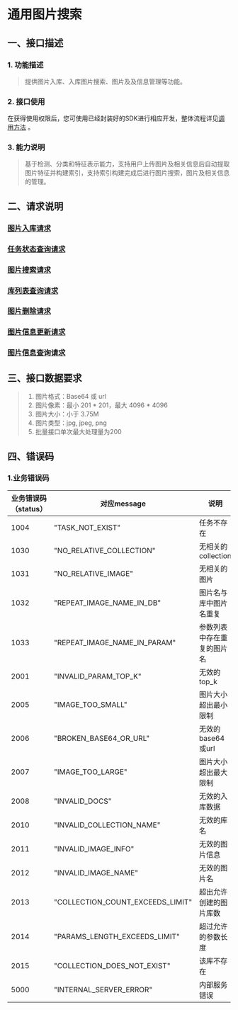 # 通用图片搜索

## 一、接口描述

### 1. 功能描述
> 提供图片入库、入库图片搜索、图片及及信息管理等功能。

### 2. 接口使用

在获得使用权限后，您可使用已经封装好的SDK进行相应开发，整体流程详见[调用方法](../Operation-Guide/call-methods.md)  。

### 3. 能力说明

> 基于检测、分类和特征表示能力，支持用户上传图片及相关信息后自动提取图片特征并构建索引，支持索引构建完成后进行图片搜索，图片及相关信息的管理。

## 二、请求说明
### [图片入库请求](insert_data.md)
### [任务状态查询请求](fetch_task_status.md)
### [图片搜索请求](search.md)
### [库列表查询请求](list_collection.md)
### [图片删除请求](delete_image.md)
### [图片信息更新请求](update_infos.md)
### [图片信息查询请求](fetch_infos.md)

## 三、接口数据要求
> 1. 图片格式：Base64 或 url
> 2. 图片像素：最小 201 \* 201，最大 4096 \* 4096
> 3. 图片大小：小于 3.75M
> 4. 图片类型：jpg, jpeg, png
> 5. 批量接口单次最大处理量为200

## 四、错误码

### 1.业务错误码

业务错误码（status）|对应message|说明
------|------|------
1004 | "TASK_NOT_EXIST" | 任务不存在
1030 | "NO_RELATIVE_COLLECTION" | 无相关的collection
1031 | "NO_RELATIVE_IMAGE" | 无相关的图片
1032 | "REPEAT_IMAGE_NAME_IN_DB" | 图片名与库中图片名重复
1033 | "REPEAT_IMAGE_NAME_IN_PARAM" | 参数列表中存在重复的图片名
2001 | "INVALID_PARAM_TOP_K" | 无效的top_k
2005 | "IMAGE_TOO_SMALL" | 图片大小超出最小限制
2006 | "BROKEN_BASE64_OR_URL" | 无效的base64或url
2007 | "IMAGE_TOO_LARGE" | 图片大小超出最大限制
2008 | "INVALID_DOCS" | 无效的入库数据
2010 | "INVALID_COLLECTION_NAME" | 无效的库名
2011 | "INVALID_IMAGE_INFO" | 无效的图片信息
2012 | "INVALID_IMAGE_NAME" | 无效的图片名
2013 | "COLLECTION_COUNT_EXCEEDS_LIMIT" | 超出允许创建的图片库数
2014 | "PARAMS_LENGTH_EXCEEDS_LIMIT" | 超过允许的参数长度
2015 | "COLLECTION_DOES_NOT_EXIST" | 该库不存在
5000 | "INTERNAL_SERVER_ERROR" | 内部服务错误